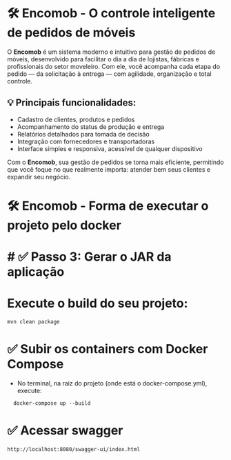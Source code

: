 # 🛠️ Encomob - O controle inteligente de pedidos de móveis

O **Encomob** é um sistema moderno e intuitivo para gestão de pedidos de móveis, desenvolvido para facilitar o dia a dia de lojistas, fábricas e profissionais do setor moveleiro. Com ele, você acompanha cada etapa do pedido — da solicitação à entrega — com agilidade, organização e total controle.

## 💡 Principais funcionalidades:
- Cadastro de clientes, produtos e pedidos
- Acompanhamento do status de produção e entrega
- Relatórios detalhados para tomada de decisão
- Integração com fornecedores e transportadoras
- Interface simples e responsiva, acessível de qualquer dispositivo

Com o **Encomob**, sua gestão de pedidos se torna mais eficiente, permitindo que você foque no que realmente importa: atender bem seus clientes e expandir seu negócio.


# 🛠️ Encomob - Forma de executar o projeto pelo docker

# # ✅ Passo 3: Gerar o JAR da aplicação

# Execute o build do seu projeto:

    mvn clean package

# ✅ Subir os containers com Docker Compose

- No terminal, na raiz do projeto (onde está o docker-compose.yml), execute:

`  docker-compose up --build`


# ✅ Acessar swagger

 `http://localhost:8080/swagger-ui/index.html`

